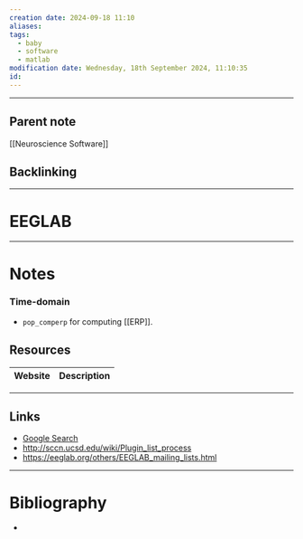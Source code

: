 ```yaml
---
creation date: 2024-09-18 11:10
aliases: 
tags:
  - baby
  - software
  - matlab
modification date: Wednesday, 18th September 2024, 11:10:35
id:
---
```

---

## Parent note
[[Neuroscience Software]]
## Backlinking


---
# EEGLAB


---
# Notes
### Time-domain
+ ``pop_comperp`` for computing [[ERP]].
## Resources

| Website | Description | 
| ------- | ----------- |

---
## Links
- [Google Search](https://www.google.com/search?q=EEGLAB)
- http://sccn.ucsd.edu/wiki/Plugin_list_process
- https://eeglab.org/others/EEGLAB_mailing_lists.html

---
# Bibliography
+ 
